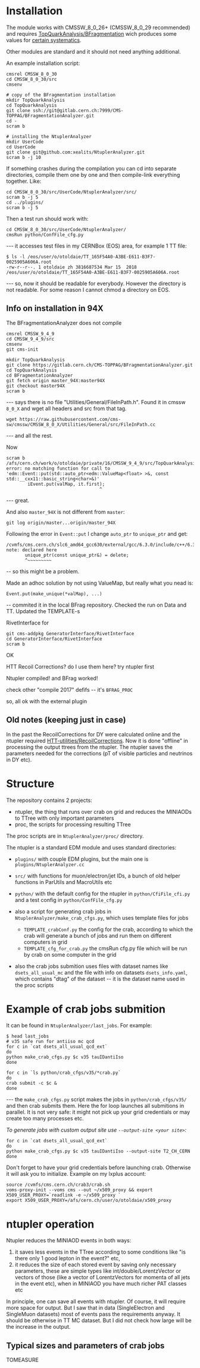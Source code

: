Installation
============

The module works with CMSSW_8_0_26+ (CMSSW_8_0_29 recommended)
and requires [TopQuarkAnalysis/BFragmentation](https://gitlab.cern.ch/CMS-TOPPAG/BFragmentationAnalyzer) wich produces some values for [certain systematics](https://twiki.cern.ch/twiki/bin/viewauth/CMS/TopSystematics#Fragmentation).

Other modules are standard and it should not need anything additional.

An example installation script:

    cmsrel CMSSW_8_0_30
    cd CMSSW_8_0_30/src 
    cmsenv

    # copy of the BFragmentation installation
    mkdir TopQuarkAnalysis
    cd TopQuarkAnalysis
    git clone ssh://git@gitlab.cern.ch:7999/CMS-TOPPAG/BFragmentationAnalyzer.git
    cd -
    scram b

    # installing the NtuplerAnalyzer
    mkdir UserCode
    cd UserCode
    git clone git@github.com:xealits/NtuplerAnalyzer.git
    scram b -j 10

If something crashes during the compilation you can cd into separate directories,
compile them one by one and then compile-link everything together.
Like:

    cd CMSSW_8_0_30/src/UserCode/NtuplerAnalyzer/src/
    scram b -j 5
    cd ../plugins/
    scram b -j 5


Then a test run should work with:

    cd CMSSW_8_0_30/src/UserCode/NtuplerAnalyzer/
    cmsRun python/ConfFile_cfg.py

--- it accesses test files in my CERNBox (EOS) area, for example 1 TT file:

    $ ls -l /eos/user/o/otoldaie/TT_165F54A0-A3BE-E611-B3F7-0025905A606A.root
    -rw-r--r--. 1 otoldaie zh 3816687534 Mar 15  2018 /eos/user/o/otoldaie/TT_165F54A0-A3BE-E611-B3F7-0025905A606A.root

--- so, now it should be readable for everybody.
However the directory is not readable. For some reason I cannot chmod a directory on EOS.



Info on installation in 94X
---------------------------

The BFragmentationAnalyzer does not compile

    cmsrel CMSSW_9_4_9
    cd CMSSW_9_4_9/src
    cmsenv
    git cms-init

    mkdir TopQuarkAnalysis
    git clone https://gitlab.cern.ch/CMS-TOPPAG/BFragmentationAnalyzer.git
    cd TopQuarkAnalysis
    cd BFragmentationAnalyzer
    git fetch origin master_94X:master94X
    git checkout master94X
    scram b

--- says there is no file "Utilities/General/FileInPath.h".
Found it in cmssw `8_0_X` and wget all headers and src from that tag.

    wget https://raw.githubusercontent.com/cms-sw/cmssw/CMSSW_8_0_X/Utilities/General/src/FileInPath.cc

--- and all the rest.

Now

    scram b
    /afs/cern.ch/work/o/otoldaie/private/16/CMSSW_9_4_9/src/TopQuarkAnalysis/BFragmentationAnalyzer/plugins/BFragmentationWeightProducer.cc:130:35: error: no matching function for call to 'edm::Event::put(std::auto_ptr<edm::ValueMap<float> >&, const std::__cxx11::basic_string<char>&)'
            iEvent.put(valMap, it.first);
                                       ^

--- great.

And also `master_94X` is not different from `master`:

    git log origin/master...origin/master_94X

Following the error in `Event::put` I change `auto_ptr` to `unique_ptr` and get:

    /cvmfs/cms.cern.ch/slc6_amd64_gcc630/external/gcc/6.3.0/include/c++/6.3.0/bits/unique_ptr.h:359:7: note: declared here
           unique_ptr(const unique_ptr&) = delete;
           ^~~~~~~~~~

-- so this might be a problem.

Made an adhoc solution by not using ValueMap, but really what you nead is:

    Event.put(make_unique(*valMap), ...)

-- commited it in the local BFrag repository.
Checked the run on Data and TT.
Updated the TEMPLATE-s



RivetInterface for

    git cms-addpkg GeneratorInterface/RivetInterface
    cd GeneratorInterface/RivetInterface
    scram b

OK


HTT Recoil Corrections?
do I use them here?
try ntupler first


Ntupler
compiled!
and BFrag worked!


check other "compile 2017" defifs
-- it's `BFRAG_PROC`

so, all ok with the external plugin




Old notes (keeping just in case)
--------------------------------

In the past the RecoilCorrections for DY were calculated online and the ntupler required [HTT-utilities/RecoilCorrections](https://github.com/CMS-HTT/RecoilCorrections/blob/master/instructions.txt).
Now it is done "offline" in processing the output ttrees from the ntupler.
The ntupler saves the parameters needed for the corrections (pT of visible particles and neutrinos in DY etc).




Structure
=========

The repository contains 2 projects:

* ntupler, the thing that runs over crab on grid and reduces the MINIAODs to TTree with only important parameters
* proc, the scripts for processing resulting TTree

The proc scripts are in `NtuplerAnalyzer/proc/` directory.

The ntupler is a standard EDM module and uses standard directories:

* `plugins/` with couple EDM plugins, but the main one is `plugins/NtuplerAnalyzer.cc`
* `src/` with functions for muon/electron/jet IDs, a bunch of old helper functions in ParUtils and MacroUtils etc
* `python/` with the default config for the ntupler in `python/CfiFile_cfi.py` and a test config in `python/ConfFile_cfg.py`
* also a script for generating crab jobs in `NtuplerAnalyzer/make_crab_cfgs.py`, which uses template files for jobs

   + `TEMPLATE_crabConf.py` the config for the crab, according to which the crab will generate a bunch of jobs and run them on different computers in grid
   + `TEMPLATE_cfg_for_crab.py` the cmsRun cfg.py file which will be run by crab on some computer in the grid

* also the crab jobs submition uses files with dataset names like `dsets_all_usual_mc` and the file with info on datasets `dsets_info.yaml`, which contains "dtag" of the dataset -- it is the dataset name used in the proc scripts




Example of crab jobs submition
==============================

It can be found in `NtuplerAnalyzer/last_jobs`.
For example:

    $ head last_jobs
    # v35 safe run for antiiso mc qcd
    for c in `cat dsets_all_usual_qcd_ext`
    do
    python make_crab_cfgs.py $c v35 tauIDantiIso
    done
    
    for c in `ls python/crab_cfgs/v35/*crab.py`
    do
    crab submit -c $c &
    done

--- the `make_crab_cfgs.py` script makes the jobs in `python/crab_cfgs/v35/` and then crab submits them.
Here the for loop launches all submitions in parallel.
It is not very safe: it might not pick up your grid credentials or may create too many processes etc.

*To generate jobs with custom output site use `--output-site <your site>`:*

    for c in `cat dsets_all_usual_qcd_ext`
    do
    python make_crab_cfgs.py $c v35 tauIDantiIso --output-site T2_CH_CERN
    done

Don't forget to have your grid credentials before launching crab.
Otherwise it will ask you to initialize.
Example on my lxplus account:

    source /cvmfs/cms.cern.ch/crab3/crab.sh
    voms-proxy-init --voms cms --out ~/x509_proxy && export X509_USER_PROXY=`readlink -e ~/x509_proxy `
    export X509_USER_PROXY=/afs/cern.ch/user/o/otoldaie/x509_proxy





ntupler operation
=================

Ntupler reduces the MINIAOD events in both ways:
1) it saves less events in the TTree according to some conditions like "is there only 1 good lepton in the event?" etc,
2) it reduces the size of each stored event by saving only necessary parameters, these are simple types like int/double/LorentzVector or vectors of those (like a vector of LorentzVectors for momenta of all jets in the event etc), when in MINIAOD you have much richer PAT classes etc

In principle, one can save all events with ntupler. Of course, it will require more space for output.
But I saw that in data (SingleElectron and SingleMuon datasets) most of events pass the requirements anyway.
It should be otherwise in TT MC dataset. But I did not check how large will be the increase in the output.




Typical sizes and parameters of crab jobs
-----------------------------------------

TOMEASURE


